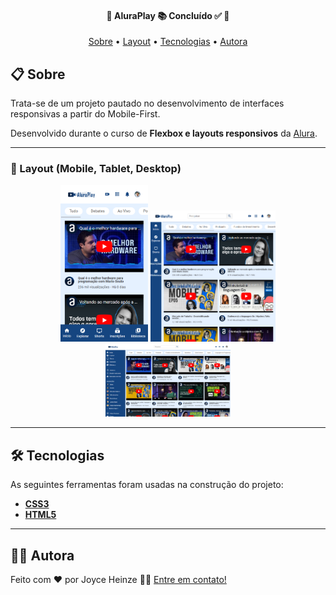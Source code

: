 <h4 align="center"> 
	🚧  AluraPlay 📚 Concluído ✅ 🚧
</h4>

<p align="center">
 <a href="#-sobre">Sobre</a> •
 <a href="#-layout-mobile-tablet-desktop">Layout</a> • 
 <a href="#-tecnologias">Tecnologias</a> • 
 <a href="#-autora">Autora</a>
</p>


## 📋 Sobre

Trata-se de um projeto pautado no desenvolvimento de interfaces responsivas a partir do Mobile-First.

Desenvolvido durante o curso de **Flexbox e layouts responsivos** da [Alura](https://cursos.alura.com.br/).

---

### 📱 Layout (Mobile, Tablet, Desktop)

<p align="center">
  <img alt="AluraPlay layout mobile" title="#AluraPlay" src="./img/readme/mobile.png" width="140px">

<img alt="AluraPlay layout tablet" title="#AluraPlay" src="./img/readme/tablet.png" width="200px">

<img alt="AluraPlay layout desktop" title="#AluraPlay" src="./img/readme/desktop.png" width="200px">
</p>

---

## 🛠 Tecnologias

As seguintes ferramentas foram usadas na construção do projeto:
-   **[CSS3](https://developer.mozilla.org/)**
-   **[HTML5](https://developer.mozilla.org/)**

---

## 👩‍💻 Autora

Feito com ❤️ por Joyce Heinze 👋🏽 [Entre em contato!](mailto:joyceheinze@ufrrj.br)
